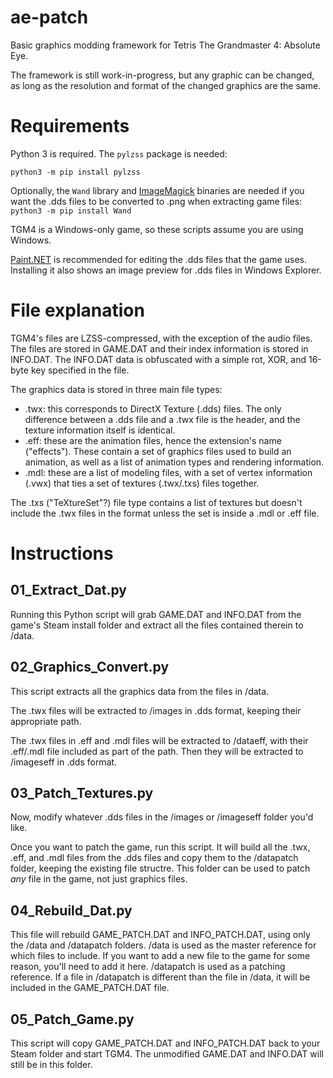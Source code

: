 # ae-patch
Basic graphics modding framework for Tetris The Grandmaster 4: Absolute Eye.

The framework is still work-in-progress, but any graphic can be changed, as long as the resolution and format of the changed graphics are the same.

# Requirements
Python 3 is required. The `pylzss` package is needed:

`python3 -m pip install pylzss`

Optionally, the `Wand` library and [ImageMagick](https://imagemagick.org/script/download.php#windows) binaries are needed if you want the .dds files to be converted to .png when extracting game files:
`python3 -m pip install Wand`

TGM4 is a Windows-only game, so these scripts assume you are using Windows.

[Paint.NET](https://www.getpaint.net/) is recommended for editing the .dds files that the game uses. Installing it also shows an image preview for .dds files in Windows Explorer.

# File explanation
TGM4's files are LZSS-compressed, with the exception of the audio files. The files are stored in GAME.DAT and their index information is stored in INFO.DAT. The INFO.DAT data is obfuscated with a simple rot, XOR, and 16-byte key specified in the file.

The graphics data is stored in three main file types:
* .twx: this corresponds to DirectX Texture (.dds) files. The only difference between a .dds file and a .twx file is the header, and the texture information itself is identical.
* .eff: these are the animation files, hence the extension's name ("effects"). These contain a set of graphics files used to build an animation, as well as a list of animation types and rendering information.
* .mdl: these are a list of modeling files, with a set of vertex information (.vwx) that ties a set of textures (.twx/.txs) files together.

The .txs ("TeXtureSet"?) file type contains a list of textures but doesn't include the .twx files in the format unless the set is inside a .mdl or .eff file.


# Instructions

## 01_Extract_Dat.py
Running this Python script will grab GAME.DAT and INFO.DAT from the game's Steam install folder and extract all the files contained therein to /data.

## 02_Graphics_Convert.py
This script extracts all the graphics data from the files in /data.

The .twx files will be extracted to /images in .dds format, keeping their appropriate path.

The .twx files in .eff and .mdl files will be extracted to /dataeff, with their .eff/.mdl file included as part of the path. Then they will be extracted to /imageseff in .dds format.

## 03_Patch_Textures.py
Now, modify whatever .dds files in the /images or /imageseff folder you'd like.

Once you want to patch the game, run this script. It will build all the .twx, .eff, and .mdl files from the .dds files and copy them to the /datapatch folder, keeping the existing file structre.
This folder can be used to patch *any* file in the game, not just graphics files.

## 04_Rebuild_Dat.py
This file will rebuild GAME_PATCH.DAT and INFO_PATCH.DAT, using only the /data and /datapatch folders.
/data is used as the master reference for which files to include. If you want to add a new file to the game for some reason, you'll need to add it here.
/datapatch is used as a patching reference. If a file in /datapatch is different than the file in /data, it will be included in the GAME_PATCH.DAT file.

## 05_Patch_Game.py
This script will copy GAME_PATCH.DAT and INFO_PATCH.DAT back to your Steam folder and start TGM4.
The unmodified GAME.DAT and INFO.DAT will still be in this folder.

